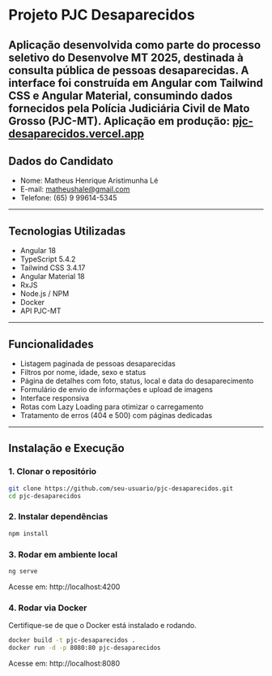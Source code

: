 # Projeto PJC Desaparecidos
Aplicação desenvolvida como parte do processo seletivo do **Desenvolve MT 2025**, destinada à consulta pública de pessoas desaparecidas.
A interface foi construída em **Angular** com **Tailwind CSS** e **Angular Material**, consumindo dados fornecidos pela **Polícia Judiciária Civil de Mato Grosso (PJC-MT)**.
**Aplicação em produção:** [pjc-desaparecidos.vercel.app](https://pjc-desaparecidos.vercel.app)
---
## Dados do Candidato
- Nome: Matheus Henrique Aristimunha Lé
- E-mail: matheushale@gmail.com
- Telefone: (65) 9 99614-5345
---
## Tecnologias Utilizadas
- Angular 18
- TypeScript 5.4.2
- Tailwind CSS 3.4.17
- Angular Material 18
- RxJS
- Node.js / NPM
- Docker
- API PJC-MT
---
## Funcionalidades
- Listagem paginada de pessoas desaparecidas
- Filtros por nome, idade, sexo e status
- Página de detalhes com foto, status, local e data do desaparecimento
- Formulário de envio de informações e upload de imagens
- Interface responsiva
- Rotas com Lazy Loading para otimizar o carregamento
- Tratamento de erros (404 e 500) com páginas dedicadas
---
## Instalação e Execução
### 1. Clonar o repositório
```bash
git clone https://github.com/seu-usuario/pjc-desaparecidos.git
cd pjc-desaparecidos
```
### 2. Instalar dependências
```bash
npm install
```
### 3. Rodar em ambiente local
```bash
ng serve
```
Acesse em: http://localhost:4200

### 4. Rodar via Docker
Certifique-se de que o Docker está instalado e rodando.
```bash
docker build -t pjc-desaparecidos .
docker run -d -p 8080:80 pjc-desaparecidos
```
Acesse em: http://localhost:8080
